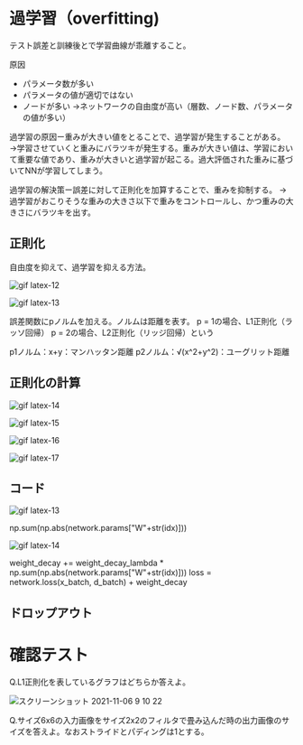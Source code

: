 # 過学習（overfitting)
テスト誤差と訓練後とで学習曲線が乖離すること。

原因
- パラメータ数が多い
- パラメータの値が適切ではない
- ノードが多い
→ネットワークの自由度が高い（層数、ノード数、パラメータの値が多い）

過学習の原因ー重みが大きい値をとることで、過学習が発生することがある。
→学習させていくと重みにバラツキが発生する。重みが大きい値は、学習において重要な値であり、重みが大きいと過学習が起こる。過大評価された重みに基づいてNNが学習してしまう。

過学習の解決策ー誤差に対して正則化を加算することで、重みを抑制する。
→過学習がおこりそうな重みの大きさ以下で重みをコントロールし、かつ重みの大きさにバラツキを出す。

## 正則化
自由度を抑えて、過学習を抑える方法。

![gif latex-12](https://user-images.githubusercontent.com/85814165/140589490-664112e4-23b0-47fc-9bc5-f31cf276a576.gif)

![gif latex-13](https://user-images.githubusercontent.com/85814165/140589573-133c1111-ad5b-431c-8683-1895cc24b543.gif)

誤差関数にpノルムを加える。ノルムは距離を表す。
p = 1の場合、L1正則化（ラッソ回帰）
p = 2の場合、L2正則化（リッジ回帰）という

p1ノルム：x+y：マンハッタン距離
p2ノルム：√(x^2+y^2)：ユーグリット距離

## 正則化の計算

![gif latex-14](https://user-images.githubusercontent.com/85814165/140589977-026c7795-fb25-4e36-8957-d3e8f838d2a4.gif)

![gif latex-15](https://user-images.githubusercontent.com/85814165/140590217-b5b210dd-30c6-45a3-8c7c-20afec3cccaa.gif)

![gif latex-16](https://user-images.githubusercontent.com/85814165/140590269-a5079ede-762d-4c91-af3b-87ee24cbd53a.gif)

![gif latex-17](https://user-images.githubusercontent.com/85814165/140590273-d514d3ca-30db-4057-8e2e-f630ddd0e505.gif)

## コード

![gif latex-13](https://user-images.githubusercontent.com/85814165/140589573-133c1111-ad5b-431c-8683-1895cc24b543.gif)

np.sum(np.abs(network.params["W"+str(idx)]))

![gif latex-14](https://user-images.githubusercontent.com/85814165/140589977-026c7795-fb25-4e36-8957-d3e8f838d2a4.gif)

weight_decay += weight_decay_lambda * np.sum(np.abs(network.params["W"+str(idx)]))
loss = network.loss(x_batch, d_batch) + weight_decay

## ドロップアウト

# 確認テスト
Q.L1正則化を表しているグラフはどちらか答えよ。

![スクリーンショット 2021-11-06 9 10 22](https://user-images.githubusercontent.com/85814165/140590919-ec2bddaf-686f-4039-ae2c-9e75771c775f.png)


Q.サイズ6x6の入力画像をサイズ2x2のフィルタで畳み込んだ時の出力画像のサイズを答えよ。なおストライドとパディングは1とする。

